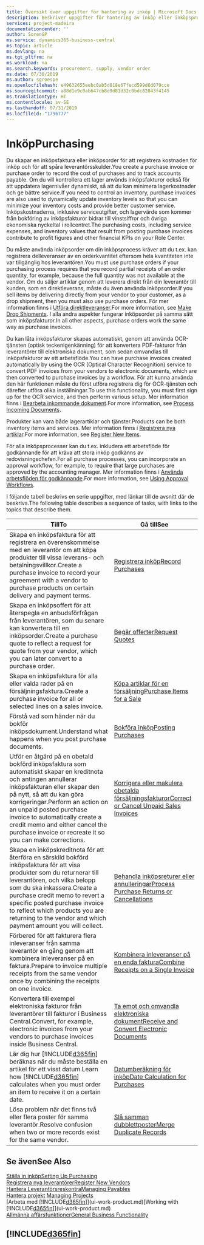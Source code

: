 ```yaml
---
title: Översikt över uppgifter för hantering av inköp | Microsoft Docs
description: Beskriver uppgifter för hantering av inköp eller inköpsprocesser, inklusive hur inköpsfakturor och inköpsorder fungerar.
services: project-madeira
documentationcenter: ''
author: SorenGP
ms.service: dynamics365-business-central
ms.topic: article
ms.devlang: na
ms.tgt_pltfrm: na
ms.workload: na
ms.search.keywords: procurement, supply, vendor order
ms.date: 07/30/2019
ms.author: sgroespe
ms.openlocfilehash: e49632655eebc0ab5d818e67fecd599d6d079cce
ms.sourcegitcommit: a88d1e9c0ab647cb8d9d81d32c0bdc82843f4145
ms.translationtype: HT
ms.contentlocale: sv-SE
ms.lasthandoff: 07/31/2019
ms.locfileid: "1796777"
---
```

# <a name="purchasing"></a><span data-ttu-id="812da-103">Inköp</span><span class="sxs-lookup"><span data-stu-id="812da-103">Purchasing</span></span>
<span data-ttu-id="812da-104">Du skapar en inköpsfaktura eller inköpsorder för att registrera kostnaden för inköp och för att spåra leverantörsskulder.</span><span class="sxs-lookup"><span data-stu-id="812da-104">You create a purchase invoice or purchase order to record the cost of purchases and to track accounts payable.</span></span> <span data-ttu-id="812da-105">Om du vill kontrollera ett lager används inköpsfakturor också för att uppdatera lagernivåer dynamiskt, så att du kan minimera lagerkostnader och ge bättre service.</span><span class="sxs-lookup"><span data-stu-id="812da-105">If you need to control an inventory, purchase invoices are also used to dynamically update inventory levels so that you can minimize your inventory costs and provide better customer service.</span></span> <span data-ttu-id="812da-106">Inköpskostnaderna, inklusive serviceutgifter, och lagervärde som kommer från bokföring av inköpsfakturor bidrar till vinstsiffror och övriga ekonomiska nyckeltal i rollcentret.</span><span class="sxs-lookup"><span data-stu-id="812da-106">The purchasing costs, including service expenses, and inventory values that result from posting purchase invoices contribute to profit figures and other financial KPIs on your Role Center.</span></span>

<span data-ttu-id="812da-107">Du måste använda inköpsorder om din inköpsprocess kräver att du t.ex. kan registrera delleveranser av en orderkvantitet eftersom hela kvantiteten inte var tillgänglig hos leverantören.</span><span class="sxs-lookup"><span data-stu-id="812da-107">You must use purchase orders if your purchasing process requires that you record partial receipts of an order quantity, for example, because the full quantity was not available at the vendor.</span></span> <span data-ttu-id="812da-108">Om du säljer artiklar genom att leverera direkt från din leverantör till kunden, som en direktleverans, måste du även använda inköpsorder.</span><span class="sxs-lookup"><span data-stu-id="812da-108">If you sell items by delivering directly from your vendor to your customer, as a drop shipment, then you must also use purchase orders.</span></span> <span data-ttu-id="812da-109">För mer information finns i [Utföra direktleveranser](sales-how-drop-shipment.md).</span><span class="sxs-lookup"><span data-stu-id="812da-109">For more information, see [Make Drop Shipments](sales-how-drop-shipment.md).</span></span> <span data-ttu-id="812da-110">I alla andra aspekter fungerar inköpsorder på samma sätt som inköpsfakturor.</span><span class="sxs-lookup"><span data-stu-id="812da-110">In all other aspects, purchase orders work the same way as purchase invoices.</span></span>

<span data-ttu-id="812da-111">Du kan låta inköpsfakturor skapas automatiskt, genom att använda OCR-tjänsten (optisk teckenigenkänning) för att konvertera PDF-fakturor från leverantörer till elektroniska dokument, som sedan omvandlas till inköpsfakturor av ett arbetsflöde.</span><span class="sxs-lookup"><span data-stu-id="812da-111">You can have purchase invoices created automatically by using the OCR (Optical Character Recognition) service to convert PDF invoices from your vendors to electronic documents, which are then converted to purchase invoices by a workflow.</span></span> <span data-ttu-id="812da-112">För att kunna använda den här funktionen måste du först utföra registrera dig för OCR-tjänsten och därefter utföra olika inställningar.</span><span class="sxs-lookup"><span data-stu-id="812da-112">To use this functionality, you must first sign up for the OCR service, and then perform various setup.</span></span> <span data-ttu-id="812da-113">Mer information finns i [Bearbeta inkommande dokument](across-process-income-documents.md).</span><span class="sxs-lookup"><span data-stu-id="812da-113">For more information, see [Process Incoming Documents](across-process-income-documents.md).</span></span>      

<span data-ttu-id="812da-114">Produkter kan vara både lagerartiklar och tjänster.</span><span class="sxs-lookup"><span data-stu-id="812da-114">Products can be both inventory items and services.</span></span> <span data-ttu-id="812da-115">Mer information finns i [Registrera nya artiklar](inventory-how-register-new-items.md).</span><span class="sxs-lookup"><span data-stu-id="812da-115">For more information, see [Register New Items](inventory-how-register-new-items.md).</span></span>

<span data-ttu-id="812da-116">För alla inköpsprocesser kan du t.ex. inkludera ett arbetsflöde för godkännande för att kräva att stora inköp godkänns av redovisningschefen.</span><span class="sxs-lookup"><span data-stu-id="812da-116">For all purchase processes, you can incorporate an approval workflow, for example, to require that large purchases are approved by the accounting manager.</span></span> <span data-ttu-id="812da-117">Mer information finns i [Använda arbetsflöden för godkännande](across-how-use-approval-workflows.md).</span><span class="sxs-lookup"><span data-stu-id="812da-117">For more information, see [Using Approval Workflows](across-how-use-approval-workflows.md).</span></span>

<span data-ttu-id="812da-118">I följande tabell beskrivs en serie uppgifter, med länkar till de avsnitt där de beskrivs.</span><span class="sxs-lookup"><span data-stu-id="812da-118">The following table describes a sequence of tasks, with links to the topics that describe them.</span></span>

| <span data-ttu-id="812da-119">Till</span><span class="sxs-lookup"><span data-stu-id="812da-119">To</span></span> | <span data-ttu-id="812da-120">Gå till</span><span class="sxs-lookup"><span data-stu-id="812da-120">See</span></span> |
| --- | --- |
| <span data-ttu-id="812da-121">Skapa en inköpsfaktura för att registrera en överenskommelse med en leverantör om att köpa produkter till vissa leverans- och betalningsvillkor.</span><span class="sxs-lookup"><span data-stu-id="812da-121">Create a purchase invoice to record your agreement with a vendor to purchase products on certain delivery and payment terms.</span></span> |[<span data-ttu-id="812da-122">Registrera inköp</span><span class="sxs-lookup"><span data-stu-id="812da-122">Record Purchases</span></span>](purchasing-how-record-purchases.md) |
|<span data-ttu-id="812da-123">Skapa en inköpsoffert för att återspegla en anbudsförfrågan från leverantören, som du senare kan konvertera till en inköpsorder.</span><span class="sxs-lookup"><span data-stu-id="812da-123">Create a purchase quote to reflect a request for quote from your vendor, which you can later convert to a purchase order.</span></span>|[<span data-ttu-id="812da-124">Begär offerter</span><span class="sxs-lookup"><span data-stu-id="812da-124">Request Quotes</span></span>](purchasing-how-request-quotes.md)|
| <span data-ttu-id="812da-125">Skapa en inköpsfaktura för alla eller valda rader på en försäljningsfaktura.</span><span class="sxs-lookup"><span data-stu-id="812da-125">Create a purchase invoice for all or selected lines on a sales invoice.</span></span> |[<span data-ttu-id="812da-126">Köpa artiklar för en försäljning</span><span class="sxs-lookup"><span data-stu-id="812da-126">Purchase Items for a Sale</span></span>](purchasing-how-purchase-products-sale.md) |
|<span data-ttu-id="812da-127">Förstå vad som händer när du bokför inköpsdokument.</span><span class="sxs-lookup"><span data-stu-id="812da-127">Understand what happens when you post purchase documents.</span></span>|[<span data-ttu-id="812da-128">Bokföra inköp</span><span class="sxs-lookup"><span data-stu-id="812da-128">Posting Purchases</span></span>](ui-post-purchases.md)|
| <span data-ttu-id="812da-129">Utför en åtgärd på en obetald bokförd inköpsfaktura som automatiskt skapar en kreditnota och antingen annullerar inköpsfakturan eller skapar den på nytt, så att du kan göra korrigeringar.</span><span class="sxs-lookup"><span data-stu-id="812da-129">Perform an action on an unpaid posted purchase invoice to automatically create a credit memo and either cancel the purchase invoice or recreate it so you can make corrections.</span></span> |[<span data-ttu-id="812da-130">Korrigera eller makulera obetalda försäljningsfakturor</span><span class="sxs-lookup"><span data-stu-id="812da-130">Correct or Cancel Unpaid Sales Invoices</span></span>](purchasing-how-correct-cancel-unpaid-purchase-invoices.md) |
| <span data-ttu-id="812da-131">Skapa en inköpskreditnota för att återföra en särskild bokförd inköpsfaktura för att visa produkter som du returnerar till leverantören, och vilka belopp som du ska inkassera.</span><span class="sxs-lookup"><span data-stu-id="812da-131">Create a purchase credit memo to revert a specific posted purchase invoice to reflect which products you are returning to the vendor and which payment amount you will collect.</span></span> |[<span data-ttu-id="812da-132">Behandla inköpsreturer eller annulleringar</span><span class="sxs-lookup"><span data-stu-id="812da-132">Process Purchase Returns or Cancellations</span></span>](purchasing-how-register-new-vendors.md) |
|<span data-ttu-id="812da-133">Förbered för att fakturera flera inleveranser från samma leverantör en gång genom att kombinera inleveranser på en faktura.</span><span class="sxs-lookup"><span data-stu-id="812da-133">Prepare to invoice multiple receipts from the same vendor once by combining the receipts on one invoice.</span></span>|[<span data-ttu-id="812da-134">Kombinera inleveranser på en enda faktura</span><span class="sxs-lookup"><span data-stu-id="812da-134">Combine Receipts on a Single Invoice</span></span>](purchasing-how-to-combine-receipts.md)|
|<span data-ttu-id="812da-135">Konvertera till exempel elektroniska fakturor från leverantörer till fakturor i Business Central.</span><span class="sxs-lookup"><span data-stu-id="812da-135">Convert, for example, electronic invoices from your vendors to purchase invoices inside Business Central.</span></span>|[<span data-ttu-id="812da-136">Ta emot och omvandla elektroniska dokument</span><span class="sxs-lookup"><span data-stu-id="812da-136">Receive and Convert Electronic Documents</span></span>](purchasing-how-to-receive-and-convert-electronic-documents.md)|
| <span data-ttu-id="812da-137">Lär dig hur [!INCLUDE[d365fin](includes/d365fin_md.md)] beräknas när du måste beställa en artikel för ett visst datum.</span><span class="sxs-lookup"><span data-stu-id="812da-137">Learn how [!INCLUDE[d365fin](includes/d365fin_md.md)] calculates when you must order an item to receive it on a certain date.</span></span>|[<span data-ttu-id="812da-138">Datumberäkning för inköp</span><span class="sxs-lookup"><span data-stu-id="812da-138">Date Calculation for Purchases</span></span>](purchasing-date-calculation-for-purchases.md)|
|<span data-ttu-id="812da-139">Lösa problem när det finns två eller flera poster för samma leverantör.</span><span class="sxs-lookup"><span data-stu-id="812da-139">Resolve confusion when two or more records exist for the same vendor.</span></span>|[<span data-ttu-id="812da-140">Slå samman dubblettposter</span><span class="sxs-lookup"><span data-stu-id="812da-140">Merge Duplicate Records</span></span>](sales-how-merge-duplicate-records.md)|

## <a name="see-also"></a><span data-ttu-id="812da-141">Se även</span><span class="sxs-lookup"><span data-stu-id="812da-141">See Also</span></span>
[<span data-ttu-id="812da-142">Ställa in inköp</span><span class="sxs-lookup"><span data-stu-id="812da-142">Setting Up Purchasing</span></span>](purchasing-setup-purchasing.md)  
[<span data-ttu-id="812da-143">Registrera nya leverantörer</span><span class="sxs-lookup"><span data-stu-id="812da-143">Register New Vendors</span></span>](purchasing-how-register-new-vendors.md)  
[<span data-ttu-id="812da-144">Hantera Leverantörsreskontra</span><span class="sxs-lookup"><span data-stu-id="812da-144">Managing Payables</span></span>](payables-manage-payables.md)  
<span data-ttu-id="812da-145">[Hantera projekt](projects-manage-projects.md)  </span><span class="sxs-lookup"><span data-stu-id="812da-145">[Managing Projects](projects-manage-projects.md)  </span></span>  
<span data-ttu-id="812da-146">[Arbeta med [!INCLUDE[d365fin](includes/d365fin_md.md)]](ui-work-product.md)</span><span class="sxs-lookup"><span data-stu-id="812da-146">[Working with [!INCLUDE[d365fin](includes/d365fin_md.md)]](ui-work-product.md)</span></span>  
[<span data-ttu-id="812da-147">Allmänna affärsfunktioner</span><span class="sxs-lookup"><span data-stu-id="812da-147">General Business Functionality</span></span>](ui-across-business-areas.md)

## [!INCLUDE[d365fin](includes/free_trial_md.md)]  
